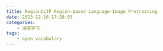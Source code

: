 ```yaml
---
title: RegionCLIP Region-based Language-Image Pretraining
date: 2023-12-16 17:28:03
categories: 
    - 深度学习
tags: 
    - open vocabulary
---
```

